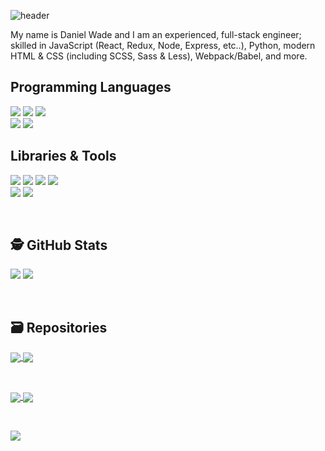 ![header](https://user-images.githubusercontent.com/8584126/92184024-d344c200-ee04-11ea-9fec-fce266f2bd1e.png)

My name is Daniel Wade and I am an experienced, full-stack engineer; skilled in JavaScript (React, Redux, Node, Express, etc..), Python, modern HTML & CSS (including SCSS, Sass & Less), Webpack/Babel, and more.

## Programming Languages
![](https://img.shields.io/badge/JavaScript-informational?style=for-the-badge&logo=javascript&logoColor=white&color=229c72)
![](https://img.shields.io/badge/Python-informational?style=for-the-badge&logo=python&logoColor=white&color=229c72)
![](https://img.shields.io/badge/Sass-informational?style=for-the-badge&logo=sass&logoColor=white&color=229c72)
<br>
![](https://img.shields.io/badge/HTML-informational?style=for-the-badge&logo=html5&logoColor=white&color=229c72)
![](https://img.shields.io/badge/CSS-informational?style=for-the-badge&logo=css3&logoColor=white&color=229c72)

## Libraries & Tools
![](https://img.shields.io/badge/React-informational?style=for-the-badge&logo=react&logoColor=white&color=229c72)
![](https://img.shields.io/badge/Redux-informational?style=for-the-badge&logo=redux&logoColor=white&color=229c72)
![](https://img.shields.io/badge/NodeJS-informational?style=for-the-badge&logo=node.js&logoColor=white&color=229c72)
![](https://img.shields.io/badge/Electron-informational?style=for-the-badge&logo=electron&logoColor=white&color=229c72)
<br>
![](https://img.shields.io/badge/Webpack-informational?style=for-the-badge&logo=webpack&logoColor=white&color=229c72)
![](https://img.shields.io/badge/Babel-informational?style=for-the-badge&logo=babel&logoColor=white&color=229c72)

<br>

## 🕵️ GitHub Stats
![](https://github-readme-stats.vercel.app/api?username=iPzard&show_icons=true&line_height=32&count_private=true&hide=stars&title_color=ffffff&text_color=c9cacc&icon_color=2bbc8a&bg_color=1d1f21)
![](https://github-readme-stats.vercel.app/api/top-langs/?username=iPzard&&hide=html&title_color=ffffff&text_color=c9cacc&icon_color=2bbc8a&bg_color=1d1f21)


<br>

## 🗃️ Repositories

<a href="https://github.com/default-services/components">
  <img align="center" src="https://github-readme-stats.vercel.app/api/pin/?username=default-services&repo=components&title_color=ffffff&text_color=c9cacc&icon_color=2bbc8a&bg_color=1d1f21"/>
</a>

<a href="https://github.com/default-services/icons">
  <img align="center" src="https://github-readme-stats.vercel.app/api/pin/?username=default-services&repo=icons&title_color=ffffff&text_color=c9cacc&icon_color=2bbc8a&bg_color=1d1f21" />
</a>   

&nbsp;&nbsp;

<a href="https://github.com/iPzard/electron-react-python-template">
  <img align="center" src="https://github-readme-stats.vercel.app/api/pin/?username=iPzard&repo=electron-react-python-template&title_color=ffffff&text_color=c9cacc&icon_color=2bbc8a&bg_color=1d1f21"/>
</a>

<a href="https://github.com/iPzard/media-file-renamer">
  <img align="center" src="https://github-readme-stats.vercel.app/api/pin/?username=iPzard&repo=media-file-renamer&title_color=ffffff&text_color=c9cacc&icon_color=2bbc8a&bg_color=1d1f21" />
</a>

&nbsp;&nbsp;

<a href="https://github.com/iPzard/multi-app-express-server">
  <img align="center" src="https://github-readme-stats.vercel.app/api/pin/?username=iPzard&repo=multi-app-express-server&title_color=ffffff&text_color=c9cacc&icon_color=2bbc8a&bg_color=1d1f21" />
</a>

